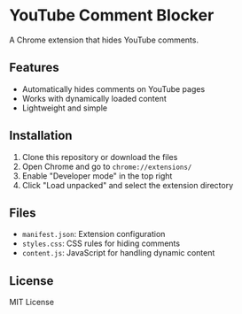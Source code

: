 # YouTube Comment Blocker

A Chrome extension that hides YouTube comments.

## Features
- Automatically hides comments on YouTube pages
- Works with dynamically loaded content
- Lightweight and simple

## Installation
1. Clone this repository or download the files
2. Open Chrome and go to `chrome://extensions/`
3. Enable "Developer mode" in the top right
4. Click "Load unpacked" and select the extension directory

## Files
- `manifest.json`: Extension configuration
- `styles.css`: CSS rules for hiding comments
- `content.js`: JavaScript for handling dynamic content

## License
MIT License
